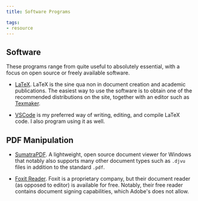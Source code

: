 ```yaml
---
title: Software Programs

tags:
- resource
---
```


## Software
These programs range from quite useful to absolutely essential, with a focus on open source or freely available software. 

- [LaTeX](https://www.latex-project.org/get/). LaTeX is the sine qua non in document creation and academic publications. The easiest way to use the software is to obtain one of the recommended distributions on the site, together with an editor such as [Texmaker](https://www.xm1math.net/texmaker/). 

- [VSCode](https://code.visualstudio.com/) is my preferred way of writing, editing, and compile LaTeX code. I also program using it as well.

## PDF Manipulation

- [SumatraPDF](https://www.sumatrapdfreader.org/free-pdf-reader.html). A lightweight, open source document viewer for Windows that notably also supports many other document types such as `.djvu` files in addition to the standard `.pdf`. 

- [Foxit Reader](https://www.foxitsoftware.com/pdf-reader/). Foxit is a proprietary company, but their document reader (as opposed to editor) is available for free. Notably, their free reader contains document signing capabilities, which Adobe's does not allow.